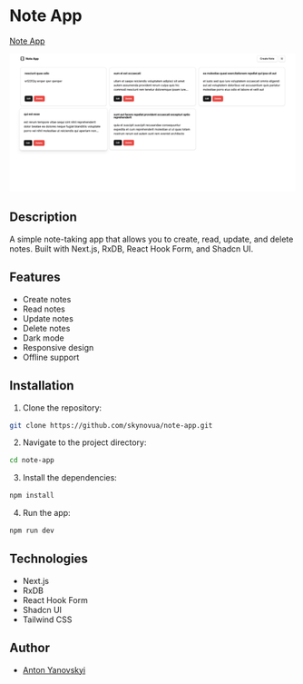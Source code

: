 # **Note App**

[Note App](https://note-app-by-skynov.netlify.app/)

![Note App](public/note-app.png)

## **Description**

A simple note-taking app that allows you to create, read, update, and delete notes. Built with Next.js, RxDB, React Hook Form, and Shadcn UI.

## **Features**

- Create notes
- Read notes
- Update notes
- Delete notes
- Dark mode
- Responsive design
- Offline support

## **Installation**

1. Clone the repository:

```bash
git clone https://github.com/skynovua/note-app.git
```

2. Navigate to the project directory:

```bash
cd note-app
```

3. Install the dependencies:

```bash
npm install
```

4. Run the app:

```bash
npm run dev
```

## **Technologies**

- Next.js
- RxDB
- React Hook Form
- Shadcn UI
- Tailwind CSS

## **Author**

- [Anton Yanovskyi](https://github.com/skynovua)
